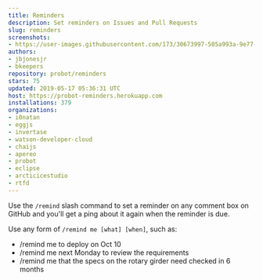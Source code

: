 ```yaml
---
title: Reminders
description: Set reminders on Issues and Pull Requests
slug: reminders
screenshots:
- https://user-images.githubusercontent.com/173/30673997-505a993a-9e77-11e7-8f0f-d5a606816e8e.png
authors:
- jbjonesjr
- bkeepers
repository: probot/reminders
stars: 75
updated: 2019-05-17 05:36:31 UTC
host: https://probot-reminders.herokuapp.com
installations: 379
organizations:
- i0natan
- eggjs
- invertase
- watson-developer-cloud
- chaijs
- apereo
- probot
- eclipse
- arcticicestudio
- rtfd
---
```


Use the `/remind` slash command to set a reminder on any comment box on GitHub and you'll get a ping about it again when the reminder is due.

Use any form of `/remind me [what] [when]`, such as:

- /remind me to deploy on Oct 10
- /remind me next Monday to review the requirements
- /remind me that the specs on the rotary girder need checked in 6 months

